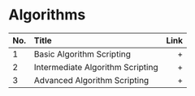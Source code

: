 
# Algorithms

No. | Title | Link
| ------------- |:-------------| -----:|
1 | Basic Algorithm Scripting | +
2 | Intermediate Algorithm Scripting | +
3 | Advanced Algorithm Scripting | +
